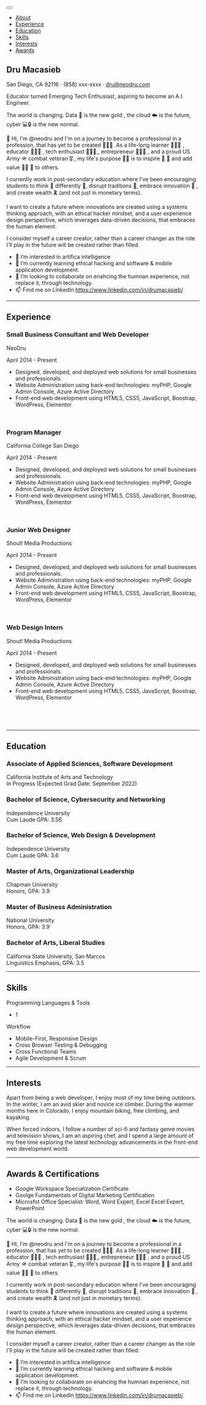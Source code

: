 <html lang="en">
    <head>
        <meta charset="utf-8" />
        <meta name="viewport" content="width=device-width, initial-scale=1, shrink-to-fit=no" />
        <meta name="description" content="" />
        <meta name="author" content="" />
      <h1></h1>
        <link rel="icon" type="image/x-icon" href="assets/img/favicon.ico" />
        <!-- Font Awesome icons (free version)-->
        <!-- ? -->
        <!-- Google fonts-->
        <link href="https://fonts.googleapis.com/css?family=Saira+Extra+Condensed:500,700" rel="stylesheet" type="text/css" />
        <link href="https://fonts.googleapis.com/css?family=Muli:400,400i,800,800i" rel="stylesheet" type="text/css" />
        <!-- Core theme CSS (includes Bootstrap)-->
        <link href="css/styles.css" rel="stylesheet" />
    </head>
    <body id="page-top">
        <!-- Navigation-->
        <nav class="navbar navbar-expand-lg navbar-dark bg-primary fixed-top" id="sideNav">
            <a class="navbar-brand js-scroll-trigger" href="#page-top">
                <span class="d-block d-lg-none">
                <span class="d-none d-lg-block">
            </a>
            <button class="navbar-toggler" type="button" data-bs-toggle="collapse" data-bs-target="#navbarResponsive" aria-controls="navbarResponsive" aria-expanded="false" aria-label="Toggle navigation"><span class="navbar-toggler-icon"></span></button>
            <div class="collapse navbar-collapse" id="navbarResponsive">
                <ul class="navbar-nav">
                    <li class="nav-item"><a class="nav-link js-scroll-trigger" href="#about">About</a></li>
                    <li class="nav-item"><a class="nav-link js-scroll-trigger" href="#experience">Experience</a></li>
                    <li class="nav-item"><a class="nav-link js-scroll-trigger" href="#education">Education</a></li>
                    <li class="nav-item"><a class="nav-link js-scroll-trigger" href="#skills">Skills</a></li>
                    <li class="nav-item"><a class="nav-link js-scroll-trigger" href="#interests">Interests</a></li>
                    <li class="nav-item"><a class="nav-link js-scroll-trigger" href="#awards">Awards</a></li>
                </ul>
            </div>
        </nav>
        <!-- Page Content-->
        <div class="container-fluid p-0">
            <!-- About-->
            <section class="resume-section" id="about">
                <div class="resume-section-content">
                    <h1 class="mb-0">
                        Dru
                        <span class="text-primary">Macasieb</span>
                    </h1>
                    <div class="subheading mb-5">
                    San Diego, CA 92116 · (858) xxx-xxxx ·
                        <a href="mailto:name@email.com">dru@neodru.com</a>
                    </div>
                  <p></p>  
                  <p class="lead mb-5">Educator turned Emerging Tech Enthusiast, aspiring to become an A.I. Engineer.</p>
                The world is changing.  Data 💾  is the new gold  ,  the cloud ☁️ is the future,  cyber 💻🔒  is the new normal. 

👋 Hi, I'm @neodru and I'm on a journey to become a professional in a profession, that has yet to be created 🤷🏻‍♂️. As a life-long learner 👨🏻‍🎓 , educator  🧑🏻‍🏫 ,  tech enthusiast 🧑🏻‍💻,, entrepreneur 👨🏻‍💼 , and a proud US Army  🪖  combat veteran 🎖 , my life's purpose 🙏🏼  is to inspire 🤩  💖  and add value 💪🏼  🧠  to others.

I currently work in post-secondary education where I've been encouraging students to think 🤔 differently 🤨, disrupt traditions 🧐, embrace innovation 🔬 , and create wealth 🎗  (and not just in monetary terms). 

I want to create a future where innovations are created using a systems thinking approach, with an ethical  hacker mindset, and a user experience design perspective, which leverages data-driven decisions, that embraces the human element.

I consider myself a career creator, rather than a career changer as the role I'll play in the future will be created rather than filled. 

- 👀 I’m interested in artifica intelligence
- 🌱 I’m currently learning ethical hacking and software & mobile application development.  
- 💞️ I’m looking to collaborate on enahcing the humnan experience, not replace it, through technology.
- 📫 Find me on LinkedIn https://www.linkedin.com/in/drumacasieb/
                  <p> </p>
                    <div class="social-icons">
                        <a class="social-icon" href="#!"><i class="fab fa-linkedin-in"></i></a>
                        <a class="social-icon" href="#!"><i class="fab fa-github"></i></a>
                        <a class="social-icon" href="#!"><i class="fab fa-twitter"></i></a>
                        <a class="social-icon" href="#!"><i class="fab fa-facebook-f"></i></a>
                    </div>
                </div>
            </section>
            <hr class="m-0" />
            <!-- Experience-->
            <section class="resume-section" id="experience">
                <div class="resume-section-content">
                    <h2 class="mb-5">Experience</h2>
                    <div class="d-flex flex-column flex-md-row justify-content-between mb-5">
                        <div class="flex-grow-1">
                            <h3 class="mb-0">Small Business Consultant and Web Developer</h3>
                            <div class="subheading mb-3">NeoDru</div>
                          <p>April 2014 - Present</p>
                               <ul>
                                <li>Designed, developed, and deployed web solutions for small businesses and professionals. </li>
                                <li>Website Administration using back-end technologies: myPHP, Google Admin Console, Azure Active Directory </li>
                                <li>Front-end web development using HTML5, CSS5, JavaScript, Boostrap, WordPress, Elementor</li>
                              </ul>    
                          <p></p>
                        </div>
                        <div class="flex-shrink-0"><span class="text-primary"></span></div>
                    </div>
                    <div class="d-flex flex-column flex-md-row justify-content-between mb-5">
                        <div class="flex-grow-1">
                            <h3 class="mb-0">Program Manager</h3>
                            <div class="subheading mb-3">California College San Diego</div>
                           <p>April 2014 - Present</p>
                               <ul>
                                <li>Designed, developed, and deployed web solutions for small businesses and professionals. </li>
                                <li>Website Administration using back-end technologies: myPHP, Google Admin Console, Azure Active Directory </li>
                                <li>Front-end web development using HTML5, CSS5, JavaScript, Boostrap, WordPress, Elementor</li>
                              </ul>    
                          <p></p>
                        </div>
                        <div class="flex-shrink-0"><span class="text-primary"></span></div>
                    </div>
                    <div class="d-flex flex-column flex-md-row justify-content-between mb-5">
                        <div class="flex-grow-1">
                            <h3 class="mb-0">Junior Web Designer</h3>
                            <div class="subheading mb-3">Shout! Media Productions</div>
                             <p>April 2014 - Present</p>
                               <ul>
                                <li>Designed, developed, and deployed web solutions for small businesses and professionals. </li>
                                <li>Website Administration using back-end technologies: myPHP, Google Admin Console, Azure Active Directory </li>
                                <li>Front-end web development using HTML5, CSS5, JavaScript, Boostrap, WordPress, Elementor</li>
                              </ul>    
                          <p></p>
                        </div>
                        <div class="flex-shrink-0"><span class="text-primary"></span></div>
                    </div>
                    <div class="d-flex flex-column flex-md-row justify-content-between">
                        <div class="flex-grow-1">
                            <h3 class="mb-0">Web Design Intern</h3>
                            <div class="subheading mb-3">Shout! Media Productions</div>
                           <p>April 2014 - Present</p>
                               <ul>
                                <li>Designed, developed, and deployed web solutions for small businesses and professionals. </li>
                                <li>Website Administration using back-end technologies: myPHP, Google Admin Console, Azure Active Directory </li>
                                <li>Front-end web development using HTML5, CSS5, JavaScript, Boostrap, WordPress, Elementor</li>
                              </ul>    
                          <p></p>  
                          <p></p>
                        </div>
                        <div class="flex-shrink-0"><span class="text-primary"></span></div>
                    </div>
                </div>
            </section>
            <hr class="m-0" />
            <!-- Education-->
            <section class="resume-section" id="education">
                <div class="resume-section-content">
                  <h2 class="mb-5">Education</h2>
                        <div class="flex-grow-1">
                            <h3 class="mb-0"> Associate of Applied Sciences, Software Development</h3>
                            <div class="subheading mb-3">California Institute of Arts and Technology</div>
                            <div>In Progress (Expected Grad Date: September 2022)</div>
                        </div>
                        <div class="flex-shrink-0"><span class="text-primary"></span></div>
                    </div>
                   <div class="d-flex flex-column flex-md-row justify-content-between mb-5">
                       <div class="flex-grow-1">
                            <h3 class="mb-0"> Bachelor of Science, Cybersecurity and Networking</h3>
                            <div class="subheading mb-3">Independence University</div>
                            <div>Cum Laude GPA: 3.56</div>
                        </div>
                        <div class="flex-shrink-0"><span class="text-primary"></span></div>
                        <div class="flex-shrink-0"><span class="text-primary"></span></div>
                    </div>
                   <div class="d-flex flex-column flex-md-row justify-content-between mb-5">
                       <div class="flex-grow-1">
                            <h3 class="mb-0"> Bachelor of Science, Web Design & Development</h3>
                            <div class="subheading mb-3">Independence University</div>
                            <div>Cum Laude GPA: 3.6</div>
                        </div>
                        <div class="flex-shrink-0"><span class="text-primary"></span></div>
                        <div class="flex-shrink-0"><span class="text-primary"></span></div>
                    </div>
                   <div class="d-flex flex-column flex-md-row justify-content-between mb-5">
                       <div class="flex-grow-1">
                            <h3 class="mb-0"> Master of Arts, Organizational Leadership</h3>
                            <div class="subheading mb-3">Chapman University</div>
                            <div>Honors, GPA: 3.9</div>
                        </div>
                        <div class="flex-shrink-0"><span class="text-primary"></span></div>
                        <div class="flex-shrink-0"><span class="text-primary"></span></div>
                    </div>
              <div class="d-flex flex-column flex-md-row justify-content-between mb-5">
                       <div class="flex-grow-1">
                            <h3 class="mb-0"> Master of Business Administration</h3>
                            <div class="subheading mb-3">National University</div>
                            <div>Honors, GPA: 3.9</div>
                        </div>
                        <div class="flex-shrink-0"><span class="text-primary"></span></div>
                        <div class="flex-shrink-0"><span class="text-primary"></span></div>
                    </div> 
                <div class="d-flex flex-column flex-md-row justify-content-between mb-5">
                       <div class="flex-grow-1">
                            <h3 class="mb-0"> Bachelor of Arts, Liberal Studies</h3>
                            <div class="subheading mb-3">California State University, San Marcos</div>
                            <div>Linguistics Emphasis, GPA: 3.5</div>
                        </div>
                        <div class="flex-shrink-0"><span class="text-primary"></span></div>
                        <div class="flex-shrink-0"><span class="text-primary"></span></div>
                    </div> 
                </div>
            </section>
            <hr class="m-0" />
            <!-- Skills-->
            <section class="resume-section" id="skills">
                <div class="resume-section-content">
                    <h2 class="mb-5">Skills</h2>
                    <div class="subheading mb-3">Programming Languages & Tools</div>
                    <ul>
                      <li> 1 </li>
                    </ul>
                    <div class="subheading mb-3">Workflow</div>
                    <ul class="fa-ul mb-0">
                        <li>
                            <span class="fa-li"><i class="fas fa-check"></i></span>
                            Mobile-First, Responsive Design
                        </li>
                        <li>
                            <span class="fa-li"><i class="fas fa-check"></i></span>
                            Cross Browser Testing & Debugging
                        </li>
                        <li>
                            <span class="fa-li"><i class="fas fa-check"></i></span>
                            Cross Functional Teams
                        </li>
                        <li>
                            <span class="fa-li"><i class="fas fa-check"></i></span>
                            Agile Development & Scrum
                        </li>
                    </ul>
                </div>
            </section>
            <hr class="m-0" />
            <!-- Interests-->
            <section class="resume-section" id="interests">
                <div class="resume-section-content">
                    <h2 class="mb-5">Interests</h2>
                    <p>Apart from being a web developer, I enjoy most of my time being outdoors. In the winter, I am an avid skier and novice ice climber. During the warmer months here in Colorado, I enjoy mountain biking, free climbing, and kayaking.</p>
                    <p class="mb-0">When forced indoors, I follow a number of sci-fi and fantasy genre movies and television shows, I am an aspiring chef, and I spend a large amount of my free time exploring the latest technology advancements in the front-end web development world.</p>
                </div>
            </section>
            <hr class="m-0" />
            <!-- Awards-->
            <section class="resume-section" id="awards">
                <div class="resume-section-content">
                    <h2 class="mb-5">Awards & Certifications</h2>
                    <ul class="fa-ul mb-0">
                        <li>
                            <span class="fa-li"><i class="fas fa-trophy text-warning"></i></span>
                            Google Workspace Specialization Certificate
                        </li>
                        <li>
                            <span class="fa-li"><i class="fas fa-trophy text-warning"></i></span>
                            Goolge Fundamentals of Digital Marketing Certification
                        </li>
                        <li>
                            <span class="fa-li"><i class="fas fa-trophy text-warning"></i></span>
                            <sup></sup>
                            Microsfot Office Specialist: Word, Word Expert, Excel Excel Expert, PowerPoint
                        </li>
                    </ul>
                </div>
            </section>
        </div>
        <!-- Bootstrap core JS-->
        
 
</html>
The world is changing.  Data 💾  is the new gold  ,  the cloud ☁️ is the future,  cyber 💻🔒  is the new normal. 

👋 Hi, I'm @neodru and I'm on a journey to become a professional in a profession, that has yet to be created 🤷🏻‍♂️. As a life-long learner 👨🏻‍🎓 , educator  🧑🏻‍🏫 ,  tech enthusiast 🧑🏻‍💻,, entrepreneur 👨🏻‍💼 , and a proud US Army  🪖  combat veteran 🎖 , my life's purpose 🙏🏼  is to inspire 🤩  💖  and add value 💪🏼  🧠  to others.

I currently work in post-secondary education where I've been encouraging students to think 🤔 differently 🤨, disrupt traditions 🧐, embrace innovation 🔬 , and create wealth 🎗  (and not just in monetary terms). 

I want to create a future where innovations are created using a systems thinking approach, with an ethical  hacker mindset, and a user experience design perspective, which leverages data-driven decisions, that embraces the human element.

I consider myself a career creator, rather than a career changer as the role I'll play in the future will be created rather than filled. 

- 👀 I’m interested in artifica intelligence
- 🌱 I’m currently learning ethical hacking and software & mobile application development.  
- 💞️ I’m looking to collaborate on enahcing the humnan experience, not replace it, through technology.
- 📫 Find me on LinkedIn https://www.linkedin.com/in/drumacasieb/

<!---
neodru/neodru is a ✨ special ✨ repository because its `README.md` (this file) appears on your GitHub profile.
You can click the Preview link to take a look at your changes.
--->
